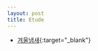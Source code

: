 ```yaml
---
layout: post
title: Etude
---
```

- [겨울냄새](https://novel.naver.com/challenge/detail.nhn?novelId=865313&volumeNo=1){:target="_blank"}